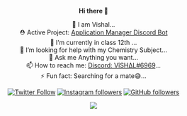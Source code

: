 <div align="center">
  
<b> Hi there 👋  </b>  

🔭 I am Vishal...  
⛑  Active Project: [Application Manager Discord Bot](https://imkrvishal.gitbook.io/application-manager)  
🌱 I’m currently in class 12th ...  
🤔 I’m looking for help with my Chemistry Subject...  
💬 Ask me Anything you want...  
📫 How to reach me: [Discord: VîSH∆L#6969](https://discord.com/users/726287877897584673)...  
⚡ Fun fact: Searching for a mate😅...  

[![Twitter Follow](https://img.shields.io/twitter/follow/imshVishal?label=Follow)](https://twitter.com/imshVishal)
[![Instagram followers](https://img.shields.io/instagram/followers/imkr.Vishal?label=Follow&style=social)](https://instagram.com/imkr.vishal)
[![GitHub followers](https://img.shields.io/github/followers/imshVishal?label=Follow&style=social)](https://github.com/imshVishal)
<div class="center">
<img src="https://github-readme-stats.vercel.app/api?username=imshVishal&count_private=true&show_icons=true&theme=dracula" class="center">  
</div>

</div>
